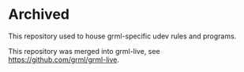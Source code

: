 Archived
========

This repository used to house grml-specific udev rules and programs.

This repository was merged into grml-live, see https://github.com/grml/grml-live.
